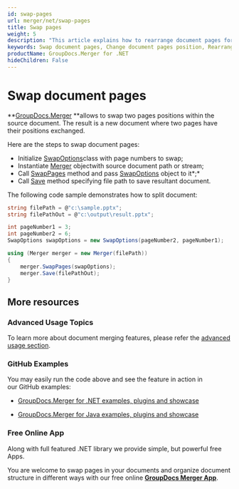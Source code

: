 ```yaml
---
id: swap-pages
url: merger/net/swap-pages
title: Swap pages
weight: 5
description: "This article explains how to rearrange document pages for PDF, Word, Excel, PowerPoint and many other file types using GroupDocs.Merger for .NET."
keywords: Swap document pages, Change document pages position, Rearrange document pages, Swap PDF pages, Swap Word document pages, Swap Excel worksheets, Rearrange PDF pages
productName: GroupDocs.Merger for .NET
hideChildren: False
---
```

# Swap document pages

**[GroupDocs.Merger](https://products.groupdocs.com/merger/net) **allows to swap two pages positions within the source document. The result is a new document where two pages have their positions exchanged.

Here are the steps to swap document pages:

*   Initialize [SwapOptions](https://apireference.groupdocs.com/net/merger/groupdocs.merger.domain.options/swapoptions)class with page numbers to swap;
*   Instantiate [Merger](https://apireference.groupdocs.com/net/merger/groupdocs.merger/merger) objectwith source document path or stream;
*   Call [SwapPages](https://apireference.groupdocs.com/net/merger/groupdocs.merger/merger/methods/swappages) method and pass [SwapOptions](https://apireference.groupdocs.com/net/merger/groupdocs.merger.domain.options/swapoptions) object to it*;*
*   Call [Save](https://apireference.groupdocs.com/net/merger/groupdocs.merger.merger/save/methods/1) method specifying file path to save resultant document.

The following code sample demonstrates how to split document:

```csharp
string filePath = @"c:\sample.pptx";
string filePathOut = @"c:\output\result.pptx";

int pageNumber1 = 3;
int pageNumber2 = 6;
SwapOptions swapOptions = new SwapOptions(pageNumber2, pageNumber1);

using (Merger merger = new Merger(filePath))
{
    merger.SwapPages(swapOptions);
    merger.Save(filePathOut);
}
```

## More resources

### Advanced Usage Topics 

To learn more about document merging features, please refer the [advanced usage section](Advanced%2Busage.html).

### GitHub Examples 

You may easily run the code above and see the feature in action in our GitHub examples:

*   [GroupDocs.Merger for .NET examples, plugins and showcase](https://github.com/groupdocs-merger/GroupDocs.Merger-for-.NET)
    
*   [GroupDocs.Merger for Java examples, plugins and showcase](https://github.com/groupdocs-merger/GroupDocs.Merger-for-Java)
    

### Free Online App 

Along with full featured .NET library we provide simple, but powerful free Apps.

You are welcome to swap pages in your documents and organize document structure in different ways with our free online **[GroupDocs Merger App](https://products.groupdocs.app/merger)**.
